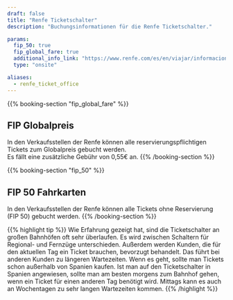 ```yaml
---
draft: false
title: "Renfe Ticketschalter"
description: "Buchungsinformationen für die Renfe Ticketschalter."

params:
  fip_50: true
  fip_global_fare: true
  additional_info_link: "https://www.renfe.com/es/en/viajar/informacion-util/-donde-comprar-"
  type: "onsite"

aliases:
  - renfe_ticket_office
---
```


{{% booking-section "fip_global_fare" %}}

## FIP Globalpreis

In den Verkaufsstellen der Renfe können alle reservierungspflichtigen Tickets zum Globalpreis gebucht werden. \
Es fällt eine zusätzliche Gebühr von 0,55€ an.
{{% /booking-section %}}

{{% booking-section "fip_50" %}}

## FIP 50 Fahrkarten

In den Verkaufsstellen der Renfe können alle Tickets ohne Reservierung (FIP 50) gebucht werden.
{{% /booking-section %}}

{{% highlight tip %}}
Wie Erfahrung gezeigt hat, sind die Ticketschalter an großen Bahnhöfen oft sehr überlaufen. Es wird zwischen Schaltern für Regional- und Fernzüge unterschieden. Außerdem werden Kunden, die für den aktuellen Tag ein Ticket brauchen, bevorzugt behandelt. Das führt bei anderen Kunden zu längeren Wartezeiten. Wenn es geht, sollte man Tickets schon außerhalb von Spanien kaufen. Ist man auf den Ticketschalter in Spanien angewiesen, sollte man am besten morgens zum Bahnhof gehen, wenn ein Ticket für einen anderen Tag benötigt wird. Mittags kann es auch an Wochentagen zu sehr langen Wartezeiten kommen.
{{% /highlight %}}
